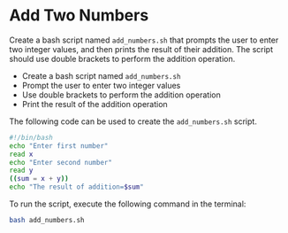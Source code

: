 # Add Two Numbers

Create a bash script named `add_numbers.sh` that prompts the user to enter two integer values, and then prints the result of their addition. The script should use double brackets to perform the addition operation.

- Create a bash script named `add_numbers.sh`
- Prompt the user to enter two integer values
- Use double brackets to perform the addition operation
- Print the result of the addition operation

The following code can be used to create the `add_numbers.sh` script.

```bash
#!/bin/bash
echo "Enter first number"
read x
echo "Enter second number"
read y
((sum = x + y))
echo "The result of addition=$sum"
```

To run the script, execute the following command in the terminal:

```bash
bash add_numbers.sh
```
